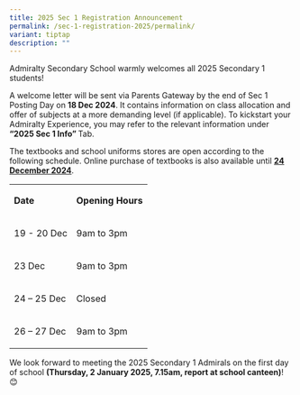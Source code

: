```yaml
---
title: 2025 Sec 1 Registration Announcement
permalink: /sec-1-registration-2025/permalink/
variant: tiptap
description: ""
---
```

<p>Admiralty Secondary School warmly welcomes all 2025 Secondary 1 students!</p>
<p>A welcome letter will be sent via Parents Gateway by the end of Sec 1
Posting Day on <strong>18 Dec 2024</strong>. It contains information on
class allocation and offer of subjects at a more demanding level (if applicable).
To kickstart your Admiralty Experience, you may refer to the relevant information
under <strong><a rel="noopener noreferrer nofollow" target="_blank">“2025 Sec 1 Info” </a></strong>Tab.</p>
<p>The textbooks and school uniforms stores are open according to the following
schedule. Online purchase of textbooks is also available until <strong><u>24 December 2024</u></strong>.</p>
<table style="minWidth: 50px">
<colgroup>
<col>
<col>
</colgroup>
<tbody>
<tr>
<td rowspan="1" colspan="1">
<p><strong>Date</strong>
</p>
</td>
<td rowspan="1" colspan="1">
<p><strong>Opening Hours</strong>
</p>
</td>
</tr>
<tr>
<td rowspan="1" colspan="1">
<p>19 - 20 Dec</p>
</td>
<td rowspan="1" colspan="1">
<p>9am to 3pm</p>
</td>
</tr>
<tr>
<td rowspan="1" colspan="1">
<p>23 Dec</p>
</td>
<td rowspan="1" colspan="1">
<p>9am to 3pm</p>
</td>
</tr>
<tr>
<td rowspan="1" colspan="1">
<p>24 – 25 Dec</p>
</td>
<td rowspan="1" colspan="1">
<p>Closed</p>
</td>
</tr>
<tr>
<td rowspan="1" colspan="1">
<p>26 – 27 Dec</p>
</td>
<td rowspan="1" colspan="1">
<p>9am to 3pm</p>
</td>
</tr>
</tbody>
</table>
<p>We look forward to meeting the 2025 Secondary 1 Admirals on the first
day of school <strong>(Thursday, 2 January 2025, 7.15am, report at school canteen)</strong>!
😊</p>
<p></p>